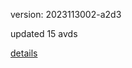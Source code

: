 version: 2023113002-a2d3

updated 15 avds

[details](https://github.com/0x74f917491bfa7ebfa379/ali_avd_db/blob/master/change_log/2023/11/30/02/a2d3.txt)